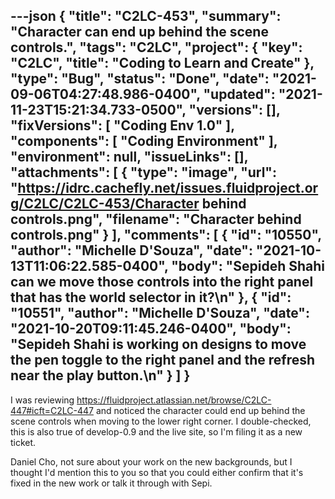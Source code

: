 ---json
{
  "title": "C2LC-453",
  "summary": "Character can end up behind the scene controls.",
  "tags": "C2LC",
  "project": {
    "key": "C2LC",
    "title": "Coding to Learn and Create"
  },
  "type": "Bug",
  "status": "Done",
  "date": "2021-09-06T04:27:48.986-0400",
  "updated": "2021-11-23T15:21:34.733-0500",
  "versions": [],
  "fixVersions": [
    "Coding Env 1.0"
  ],
  "components": [
    "Coding Environment"
  ],
  "environment": null,
  "issueLinks": [],
  "attachments": [
    {
      "type": "image",
      "url": "https://idrc.cachefly.net/issues.fluidproject.org/C2LC/C2LC-453/Character behind controls.png",
      "filename": "Character behind controls.png"
    }
  ],
  "comments": [
    {
      "id": "10550",
      "author": "Michelle D'Souza",
      "date": "2021-10-13T11:06:22.585-0400",
      "body": "Sepideh Shahi can we move those controls into the right panel that has the world selector in it?\n"
    },
    {
      "id": "10551",
      "author": "Michelle D'Souza",
      "date": "2021-10-20T09:11:45.246-0400",
      "body": "Sepideh Shahi is working on designs to move the pen toggle to the right panel and the refresh near the play button.\n"
    }
  ]
}
---
<!-- media: file 35f8747d-0595-4aa2-89b7-7516471feba5 -->

&#x20;

I was reviewing <https://fluidproject.atlassian.net/browse/C2LC-447#icft=C2LC-447> and noticed the character could end up behind the scene controls when moving to the lower right corner.  I double-checked, this is also true of develop-0.9 and the live site, so I'm filing it as a new ticket.

Daniel Cho, not sure about your work on the new backgrounds, but I thought I'd mention this to you so that you could either confirm that it's fixed in the new work or talk it through with Sepi.

        